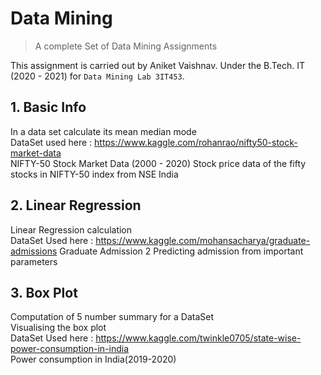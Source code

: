 # Data Mining 
> A complete Set of Data Mining Assignments

This assignment is carried out by Aniket Vaishnav. Under the B.Tech. IT (2020 - 2021) for  ```Data Mining Lab 3IT453```.

## 1. Basic Info
In a data set calculate its mean median mode<br>
DataSet used here : https://www.kaggle.com/rohanrao/nifty50-stock-market-data <br>
NIFTY-50 Stock Market Data (2000 - 2020)
Stock price data of the fifty stocks in NIFTY-50 index from NSE India

## 2. Linear Regression
Linear Regression calculation <br>
DataSet Used here : https://www.kaggle.com/mohansacharya/graduate-admissions
Graduate Admission 2
Predicting admission from important parameters

## 3. Box Plot
Computation of 5 number summary for a DataSet <br>
Visualising the box plot <br>
DataSet Used here : https://www.kaggle.com/twinkle0705/state-wise-power-consumption-in-india <br>
Power consumption in India(2019-2020)
